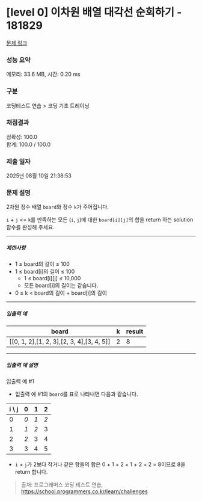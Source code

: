 # [level 0] 이차원 배열 대각선 순회하기 - 181829 

[문제 링크](https://school.programmers.co.kr/learn/courses/30/lessons/181829) 

### 성능 요약

메모리: 33.6 MB, 시간: 0.20 ms

### 구분

코딩테스트 연습 > 코딩 기초 트레이닝

### 채점결과

정확성: 100.0<br/>합계: 100.0 / 100.0

### 제출 일자

2025년 08월 10일 21:38:53

### 문제 설명

<p style="user-select: auto !important;">2차원 정수 배열 <code style="user-select: auto !important;">board</code>와 정수 <code style="user-select: auto !important;">k</code>가 주어집니다.</p>

<p style="user-select: auto !important;"><code style="user-select: auto !important;">i</code> + <code style="user-select: auto !important;">j</code> &lt;= <code style="user-select: auto !important;">k</code>를 만족하는 모든 (<code style="user-select: auto !important;">i</code>, <code style="user-select: auto !important;">j</code>)에 대한 <code style="user-select: auto !important;">board[i][j]</code>의 합을 return 하는 solution 함수를 완성해 주세요.</p>

<hr style="user-select: auto !important;">

<h5 style="user-select: auto !important;">제한사항</h5>

<ul style="user-select: auto !important;">
<li style="user-select: auto !important;">1 ≤ board의 길이 ≤ 100</li>
<li style="user-select: auto !important;">1 ≤ board[i]의 길이 ≤ 100

<ul style="user-select: auto !important;">
<li style="user-select: auto !important;">1 ≤ board[i][j] ≤ 10,000</li>
<li style="user-select: auto !important;">모든 board[i]의 길이는 같습니다.</li>
</ul></li>
<li style="user-select: auto !important;">0 ≤ k &lt; board의 길이 + board[i]의 길이</li>
</ul>

<hr style="user-select: auto !important;">

<h5 style="user-select: auto !important;">입출력 예</h5>
<table class="table" style="user-select: auto !important;">
        <thead style="user-select: auto !important;"><tr style="user-select: auto !important;">
<th style="user-select: auto !important;">board</th>
<th style="user-select: auto !important;">k</th>
<th style="user-select: auto !important;">result</th>
</tr>
</thead>
        <tbody style="user-select: auto !important;"><tr style="user-select: auto !important;">
<td style="user-select: auto !important;">[[0, 1, 2],[1, 2, 3],[2, 3, 4],[3, 4, 5]]</td>
<td style="user-select: auto !important;">2</td>
<td style="user-select: auto !important;">8</td>
</tr>
</tbody>
      </table>
<hr style="user-select: auto !important;">

<h5 style="user-select: auto !important;">입출력 예 설명</h5>

<p style="user-select: auto !important;">입출력 예 #1</p>

<ul style="user-select: auto !important;">
<li style="user-select: auto !important;">입출력 예 #1의 <code style="user-select: auto !important;">board</code>를 표로 나타내면 다음과 같습니다.</li>
</ul>
<table class="table" style="user-select: auto !important;">
        <thead style="user-select: auto !important;"><tr style="user-select: auto !important;">
<th style="user-select: auto !important;">i \ j</th>
<th style="user-select: auto !important;">0</th>
<th style="user-select: auto !important;">1</th>
<th style="user-select: auto !important;">2</th>
</tr>
</thead>
        <tbody style="user-select: auto !important;"><tr style="user-select: auto !important;">
<td style="user-select: auto !important;">0</td>
<td style="user-select: auto !important;"><em style="user-select: auto !important;">0</em></td>
<td style="user-select: auto !important;"><em style="user-select: auto !important;">1</em></td>
<td style="user-select: auto !important;"><em style="user-select: auto !important;">2</em></td>
</tr>
<tr style="user-select: auto !important;">
<td style="user-select: auto !important;">1</td>
<td style="user-select: auto !important;"><em style="user-select: auto !important;">1</em></td>
<td style="user-select: auto !important;"><em style="user-select: auto !important;">2</em></td>
<td style="user-select: auto !important;">3</td>
</tr>
<tr style="user-select: auto !important;">
<td style="user-select: auto !important;">2</td>
<td style="user-select: auto !important;"><em style="user-select: auto !important;">2</em></td>
<td style="user-select: auto !important;">3</td>
<td style="user-select: auto !important;">4</td>
</tr>
<tr style="user-select: auto !important;">
<td style="user-select: auto !important;">3</td>
<td style="user-select: auto !important;">3</td>
<td style="user-select: auto !important;">4</td>
<td style="user-select: auto !important;">5</td>
</tr>
</tbody>
      </table>
<ul style="user-select: auto !important;">
<li style="user-select: auto !important;"><code style="user-select: auto !important;">i</code> + <code style="user-select: auto !important;">j</code>가 2보다 작거나 같은 항들의 합은 0 + 1 + 2 + 1 + 2 + 2 = 8이므로 8을 return 합니다.</li>
</ul>


> 출처: 프로그래머스 코딩 테스트 연습, https://school.programmers.co.kr/learn/challenges